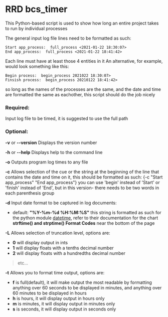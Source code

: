 # RRD bcs_timer

This Python-based script is used to show how long an entire project takes to run by individual processes

The general input log file lines need to be formatted as such:
```
Start app_process:  full_process <2021-01-22 18:30:07>
End app_process:  full_process <2021-01-22 18:41:42>
```
Each line must have at least those 4 entities in it
An alternative, for example, would look something like this:
```
Begin process:  begin_process 2021022 18:30:07>
Finsish process:  begin_process 20210122 18:41:42>
```
so long as the names of the processes are the same, and the date and time are formatted the same as eachother, this script should do the job nicely

### Required:
Input log file to be timed, it is suggested to use the full path

### Optional:
__-v__ or __--version__ Displays the version number

__-h__ or __--help__ Displays help to the command line

__-o__ Outputs program log times to any file

__-c__ Allows selection of the cue or the string at the beginning of the line that contains the date and time on it, this should be formatted as such: {-c "Start app_process" "End app_process"} you can use 'begin' instead of 'Start' or 'finish' instead of 'End', but in this version- there needs to be two words in each parenthesis group

__-d__ Input date format to be captured in log documents:
- default: __"%Y-%m-%d %H:%M:%S"__ this string is formatted as such for the python module [datetime](https://docs.python.org/3/library/datetime.html), refer to their documentation for the chart __strftime() and strptime() Format Codes__ near the bottom of the page

__-L__ Allows selection of truncation level, options are:
- __0__ will display output in ints
- __1__ will display floats with a tenths decimal number
- __2__ will display floats with a hundredths decimal number
> etc...

__-t__ Allows you to format time output, options are:
- __f__ is full(default), it will make output the most readable by formatting anything over 60 seconds to be displayed in minutes, and anything over 60 minutes to be displayed in hours
- __h__ is hours, it will display output in hours only
- __m__ is minutes, it will display output in minutes only
- __s__ is seconds, it will display output in seconds only

